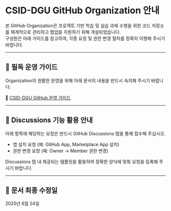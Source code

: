 # CSID-DGU GitHub Organization 안내

본 GitHub Organization은 프로젝트 기반 학습 및 실습 과제 수행을 위한 코드 저장소를 체계적으로 관리하고 협업을 지원하기 위해 개설되었습니다.  
구성원은 아래 가이드를 참고하여, 각종 요청 및 권한 변경 절차를 정확히 이행해 주시기 바랍니다.

---

## 📘 필독 운영 가이드

Organization의 원활한 운영을 위해 아래 문서의 내용을 반드시 숙지해 주시기 바랍니다:

📎 [CSID-DGU GitHub 운영 가이드](https://github.com/CSID-DGU/admin/blob/main/GitHub-Guide-20250624-2.pdf)

---

## 💬 Discussions 기능 활용 안내

아래 항목에 해당하는 요청은 반드시 GitHub Discussions 탭을 통해 접수해 주십시오.

- 앱 설치 요청 (예: GitHub App, Marketplace App 설치)
- 권한 변경 요청 (예: Owner → Member 권한 변경)

Discussions 탭 내 제공되는 템플릿을 활용하여 정확한 양식에 맞춰 요청을 등록해 주시기 바랍니다.

---

## 📅 문서 최종 수정일

2025년 6월 24일
